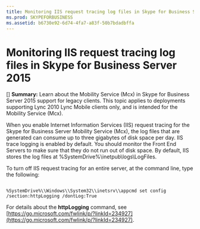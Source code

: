 ```yaml
---
title: Monitoring IIS request tracing log files in Skype for Business Server 2015
ms.prod: SKYPEFORBUSINESS
ms.assetid: b6730e92-6d74-4fa7-a83f-50b7bdadbffa
---
```



# Monitoring IIS request tracing log files in Skype for Business Server 2015
[] **Summary:** Learn about the Mobility Service (Mcx) in Skype for Business Server 2015 support for legacy clients.
This topic applies to deployments supporting Lync 2010 Lync Mobile clients only, and is intended for the Mobility Service (Mcx).
  
    
    

When you enable Internet Information Services (IIS) request tracing for the Skype for Business Server Mobility Service (Mcx), the log files that are generated can consume up to three gigabytes of disk space per day. IIS trace logging is enabled by default. You should monitor the Front End Servers to make sure that they do not run out of disk space. 
By default, IIS stores the log files at %SystemDrive%\\inetpub\\logs\\LogFiles.
  
    
    

To turn off IIS request tracing for an entire server, at the command line, type the following:


```

%SystemDrive%\\Windows\\System32\\inetsrv\\appcmd set config /section:httpLogging /dontLog:True
```

For details about the **httpLogging** command, see [https://go.microsoft.com/fwlink/p/?linkId=234927](https://go.microsoft.com/fwlink/p/?linkId=234927).
